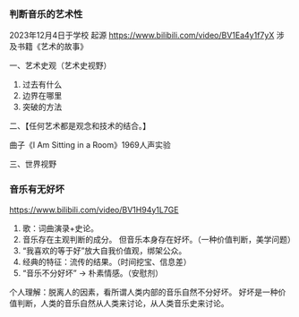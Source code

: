 

### 判断音乐的艺术性
2023年12月4日于学校
起源 https://www.bilibili.com/video/BV1Ea4y1f7yX
涉及书籍《艺术的故事》

一、艺术史观（艺术史视野）
1. 过去有什么
2. 边界在哪里
3. 突破的方法

二、【任何艺术都是观念和技术的结合。】

曲子《I Am Sitting in a Room》1969人声实验

三、世界视野



### 音乐有无好坏
https://www.bilibili.com/video/BV1H94y1L7GE

1. 歌：词曲演录+史论。
2. 音乐存在主观判断的成分。
但音乐本身存在好坏。（一种价值判断，美学问题）
3. “我喜欢的等于好”放大自我价值观，绑架公众。
4. 经典的特征：流传的结果。（时间挖宝、信息差）
5. “音乐不分好坏” → 朴素情感。（安慰剂）

个人理解：脱离人的因素，看所谓人类内部的音乐自然不分好坏。
好坏是一种价值判断，人类的音乐自然从人类来讨论，从人类音乐史来讨论。